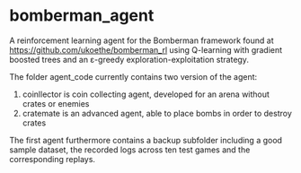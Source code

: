 # bomberman_agent
A reinforcement learning agent for the Bomberman framework found at https://github.com/ukoethe/bomberman_rl
using Q-learning with gradient boosted trees and an ε-greedy exploration-exploitation strategy.

The folder agent_code currently contains two version of the agent:
1. coinllector is coin collecting agent, developed for an arena without crates or enemies
2. cratemate is an advanced agent, able to place bombs in order to destroy crates

The first agent furthermore contains a backup subfolder including a good sample dataset,
the recorded logs across ten test games and the corresponding replays.
